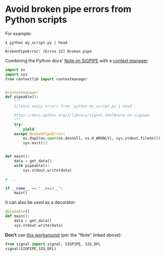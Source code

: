 # Avoid broken pipe errors from Python scripts

For example:

```
$ python my_script.py | head
...
BrokenPipeError: [Errno 32] Broken pipe
```

Combining the Python docs' [Note on SIGPIPE](https://docs.python.org/3/library/signal.html#note-on-sigpipe) with a [context manager](https://docs.python.org/3/library/contextlib.html#contextlib.contextmanager):

```python
import os
import sys
from contextlib import contextmanager


@contextmanager
def pipeable():
    """
    Silence noisy errors from `python my_script.py | head`.

    https://docs.python.org/3/library/signal.html#note-on-sigpipe
    """
    try:
        yield
    except BrokenPipeError:
        os.dup2(os.open(os.devnull, os.O_WRONLY), sys.stdout.fileno())
        sys.exit(1)


def main():
    data = get_data()
    with pipeable():
        sys.stdout.write(data)

# ...

if __name__ == "__main__":
    main()
```

It can also be used as a decorator:

```python
@pipeable()
def main():
    data = get_data()
    sys.stdout.write(data)
```

**Don't** use [this workaround](https://stackoverflow.com/a/16865106/3188289) (per the "Note" linked above):

```python
from signal import signal, SIGPIPE, SIG_DFL
signal(SIGPIPE,SIG_DFL)
```
